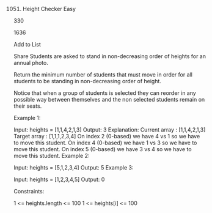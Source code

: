 1051. Height Checker
Easy

330

1636

Add to List

Share
Students are asked to stand in non-decreasing order of heights for an annual photo.

Return the minimum number of students that must move in order for all students to be standing in non-decreasing order of height.

Notice that when a group of students is selected they can reorder in any possible way between themselves and the non selected students remain on their seats.

 

Example 1:

Input: heights = [1,1,4,2,1,3]
Output: 3
Explanation: 
Current array : [1,1,4,2,1,3]
Target array  : [1,1,1,2,3,4]
On index 2 (0-based) we have 4 vs 1 so we have to move this student.
On index 4 (0-based) we have 1 vs 3 so we have to move this student.
On index 5 (0-based) we have 3 vs 4 so we have to move this student.
Example 2:

Input: heights = [5,1,2,3,4]
Output: 5
Example 3:

Input: heights = [1,2,3,4,5]
Output: 0
 

Constraints:

1 <= heights.length <= 100
1 <= heights[i] <= 100